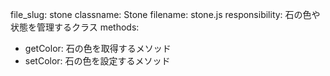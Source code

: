 file_slug: stone
classname: Stone
filename: stone.js
responsibility: 石の色や状態を管理するクラス
methods:
  - getColor: 石の色を取得するメソッド
  - setColor: 石の色を設定するメソッド
